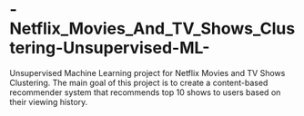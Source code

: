 # -Netflix_Movies_And_TV_Shows_Clustering-Unsupervised-ML-
Unsupervised Machine Learning project for Netflix Movies and TV Shows Clustering. The main goal of this project is to create a content-based recommender system that recommends top 10 shows to users based on their viewing history.
